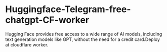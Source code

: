 # Huggingface-Telegram-free-chatgpt-CF-worker
Hugging Face provides free access to a wide range of AI models, including text generation models like GPT, without the need for a credit card.Deploy at cloudflare worker.
